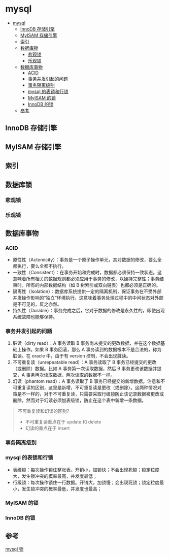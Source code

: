 # mysql

<!-- @import "[TOC]" {cmd="toc" depthFrom=1 depthTo=6 orderedList=false} -->

<!-- code_chunk_output -->

- [mysql](#mysql)
  - [InnoDB 存储引擎](#innodb-存储引擎)
  - [MyISAM 存储引擎](#myisam-存储引擎)
  - [索引](#索引)
  - [数据库锁](#数据库锁)
    - [悲观锁](#悲观锁)
    - [乐观锁](#乐观锁)
  - [数据库事物](#数据库事物)
    - [ACID](#acid)
    - [事务并发引起的问题](#事务并发引起的问题)
    - [事务隔离级别](#事务隔离级别)
    - [mysql 的表锁和行锁](#mysql-的表锁和行锁)
    - [MyISAM 的锁](#myisam-的锁)
    - [InnoDB 的锁](#innodb-的锁)
  - [参考](#参考)

<!-- /code_chunk_output -->

## InnoDB 存储引擎

## MyISAM 存储引擎

## 索引

## 数据库锁

### 悲观锁

### 乐观锁

## 数据库事物

### ACID

- 原性性（Actomicity）：事务是一个原子操作单元，其对数据的修改，要么全都执行，要么全都不执行。
- 一致性（Consistent）：在事务开始和完成时，数据都必须保持一致状态。这意味着所有相关的数据规则都必须应用于事务的修改，以操持完整性；事务结束时，所有的内部数据结构（如 B 树索引或双向链表）也都必须是正确的。
- 隔离性（Isolation）：数据库系统提供一定的隔离机制，保证事务在不受外部并发操作影响的“独立”环境执行。这意味着事务处理过程中的中间状态对外部是不可见的，反之亦然。
- 持久性（Durable）：事务完成之后，它对于数据的修改是永久性的，即使出现系统故障也能够保持。

### 事务并发引起的问题

1. 脏读（dirty read）：A 事务读取 B 事务尚未提交的更改数据，并在这个数据基础上操作。如果 B 事务回滚，那么 A 事务读到的数据根本不是合法的，称为脏读。在 oracle 中，由于有 version 控制，不会出现脏读。
2. 不可重复读（unrepeatable read）：A 事务读取了 B 事务已经提交的更改（或删除）数据。比如 A 事务第一次读取数据，然后 B 事务更改该数据并提交，A 事务再次读取数据，两次读取的数据不一样。
3. 幻读（phantom read）：A 事务读取了 B 事务已经提交的新增数据。注意和不可重复读的区别，这里是新增，不可重复读是更改（或删除）。这两种情况对策是不一样的，对于不可重复读，只需要采取行级锁防止该记录数据被更改或删除，然而对于幻读必须加表级锁，防止在这个表中新增一条数据。

> 不可重复读和幻读的区别?
>
> - 不可重复读重点在于 update 和 delete
> - 幻读的重点在于 insert

### 事务隔离级别

### mysql 的表锁和行锁

- 表级锁：每次操作锁住整张表。开销小，加锁快；不会出现死锁；锁定粒度大，发生锁冲突的概率最高，并发度最低；
- 行级锁：每次操作锁住一行数据。开销大，加锁慢；会出现死锁；锁定粒度最小，发生锁冲突的概率最低，并发度也最高；

### MyISAM 的锁

### InnoDB 的锁

## 参考

[mysql 锁](https://www.cnblogs.com/deliver/p/5730616.html)

